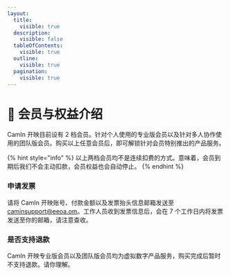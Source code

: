 ```yaml
---
layout:
  title:
    visible: true
  description:
    visible: false
  tableOfContents:
    visible: true
  outline:
    visible: true
  pagination:
    visible: true
---
```


# 🌟 会员与权益介绍

CamIn 开映目前设有 2 档会员。针对个人使用的专业版会员以及针对多人协作使用的团队版会员。购买以上任意会员后，即可解锁针对会员特别推出的产品服务。

{% hint style="info" %}
以上两档会员均不是连续扣费的方式。意味着，会员到期后我们不会主动扣款，会员权益也会自动停止。
{% endhint %}

### 申请发票

请将 CamIn 开映账号、付款金额以及发票抬头信息邮箱发送至 caminsupport@eeoa.om。工作人员收到发票信息后，会在 7 个工作日内将发票发送至你的邮箱，请注意查收。

### 是否支持退款

CamIn 开映专业版会员以及团队版会员均为虚拟数字产品服务，购买完成后暂时不支持退款。请你理解。
